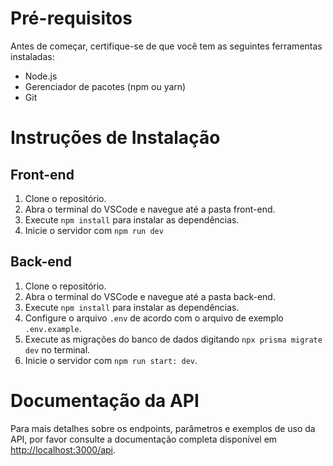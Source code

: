 # Pré-requisitos

Antes de começar, certifique-se de que você tem as seguintes ferramentas instaladas:
- Node.js
- Gerenciador de pacotes (npm ou yarn)
- Git

# Instruções de Instalação

## Front-end
1. Clone o repositório.
2. Abra o terminal do VSCode e navegue até a pasta front-end.
3. Execute `npm install` para instalar as dependências.
4. Inicie o servidor com `npm run dev`

## Back-end
1. Clone o repositório.
2. Abra o terminal do VSCode e navegue até a pasta back-end.
3. Execute `npm install` para instalar as dependências.
4. Configure o arquivo `.env` de acordo com o arquivo de exemplo `.env.example`.
5. Execute as migrações do banco de dados digitando `npx prisma migrate dev` no terminal.
6. Inicie o servidor com `npm run start: dev`.

# Documentação da API

Para mais detalhes sobre os endpoints, parâmetros e exemplos de uso da API, por favor consulte a documentação completa disponível em [http://localhost:3000/api](http://localhost:3000/api).